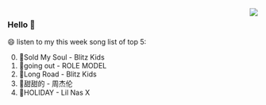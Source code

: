 <img align="right"  src="https://github-readme-stats.vercel.app/api/top-langs/?username=sohyunQVQ" />

### Hello 👋

😄 listen to my this week song list of top 5:

0. 🌈Sold My Soul - Blitz Kids
1. 🌈going out - ROLE MODEL
2. 🌈Long Road - Blitz Kids
3. 🌈甜甜的 - 周杰伦
4. 🌈HOLIDAY - Lil Nas X

